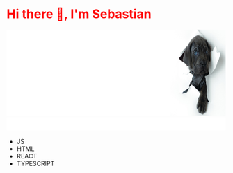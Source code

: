 
<p align="center">
<h1 style="color: red;">Hi there 👋, I'm Sebastian </h1>
</p>

<img width="100%" height="200px" src=doggy.png>
<img width="1200px" height="30px" src="anim.svg">


* JS
* HTML
* REACT
* TYPESCRIPT


